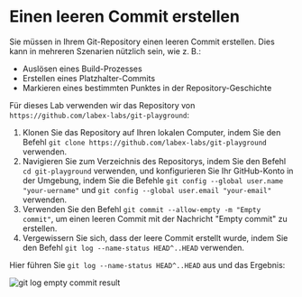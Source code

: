 # Einen leeren Commit erstellen

Sie müssen in Ihrem Git-Repository einen leeren Commit erstellen. Dies kann in mehreren Szenarien nützlich sein, wie z. B.:

- Auslösen eines Build-Prozesses
- Erstellen eines Platzhalter-Commits
- Markieren eines bestimmten Punktes in der Repository-Geschichte

Für dieses Lab verwenden wir das Repository von `https://github.com/labex-labs/git-playground`:

1. Klonen Sie das Repository auf Ihren lokalen Computer, indem Sie den Befehl `git clone https://github.com/labex-labs/git-playground` verwenden.
2. Navigieren Sie zum Verzeichnis des Repositorys, indem Sie den Befehl `cd git-playground` verwenden, und konfigurieren Sie Ihr GitHub-Konto in der Umgebung, indem Sie die Befehle `git config --global user.name "your-uername"` und `git config --global user.email "your-email"` verwenden.
3. Verwenden Sie den Befehl `git commit --allow-empty -m "Empty commit"`, um einen leeren Commit mit der Nachricht "Empty commit" zu erstellen.
4. Vergewissern Sie sich, dass der leere Commit erstellt wurde, indem Sie den Befehl `git log --name-status HEAD^..HEAD` verwenden.

Hier führen Sie `git log --name-status HEAD^..HEAD` aus und das Ergebnis:

![git log empty commit result](../assets/challenge-create-empty-commit-step1-1.png)
